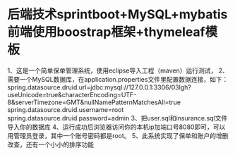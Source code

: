 

# 后端技术sprintboot+MySQL+mybatis 前端使用boostrap框架+thymeleaf模板


1、这是一个简单保单管理系统，使用eclipse导入工程（maven）运行测试，
2、需要一个MySQL数据库，在application.properties文件里配置数据连接，如下：
spring.datasource.druid.url=jdbc:mysql://127.0.0.1:3306/03lgh?useUnicode=true&characterEncoding=UTF-8&serverTimezone=GMT&nullNamePatternMatchesAll=true
spring.datasource.druid.username=root
spring.datasource.druid.password=admin
3、把user.sql和insurance.sql文件导入你的数据库
4、运行成功后浏览器访问你的本机ip加端口号8080即可，可以用管理员登录，其中一个账号密码都是root。
5、此系统实现了保单和账户的增删改查，还有一个小小的排序功能
